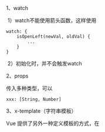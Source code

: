 1、watch

​	1）watch不能使用箭头函数，这样使用

```
watch: {
	isOpenLeft(newVal, oldVal) {
		...
	}
}
```

​	2）初始化时，并不会触发watch

2、props

传入多种类型，可以

```
xxx: [String, Number]
```

3、x-template（字符串模板）

Vue 提供了另外一种定义模板的方式，在 <script> 标签里使用 text/x-template 类型，并且指定一个 id，将这个 id 赋给 template

```javascript
    <my-component></my-component>
    <script type="text/x-template" id="my-component">
        <div>你可以在这个 script 标签中书写模板的HTML</div>
    </script>
```

```javascript
    Vue.component('my-component'.{
        template:'#my-component'
    })
```

4、computed